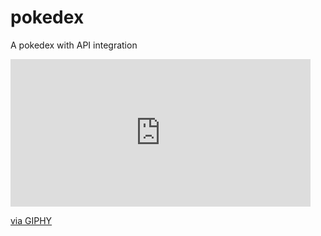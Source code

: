 # pokedex
A pokedex with API integration

<iframe src="https://giphy.com/embed/ZAdlsaQoJErq3Nna7C" width="480" height="236" frameBorder="0" class="giphy-embed" allowFullScreen></iframe><p><a href="https://giphy.com/gifs/ZAdlsaQoJErq3Nna7C">via GIPHY</a></p>
